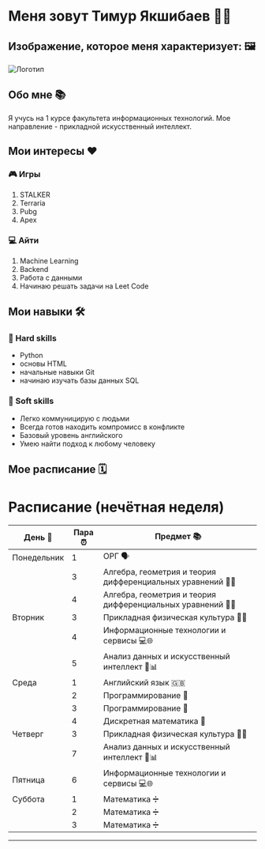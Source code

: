 

# Меня зовут Тимур Якшибаев 👨‍💻

## Изображение, которое меня характеризует: 🖼️  
![Логотип](https://i.pinimg.com/736x/9e/7e/21/9e7e21584e46446f1cee89f3b4885739.jpg)

## Обо мне 📚  
Я учусь на 1 курсе факультета информационных технологий. Мое направление - прикладной искусственный интеллект.

## Мои интересы ❤️

### 🎮 Игры
1. STALKER  
2. Terraria  
3. Pubg  
4. Apex  

### 💻 Айти
1. Machine Learning  
2. Backend  
3. Работа с данными  
4. Начинаю решать задачи на Leet Code  

## Мои навыки 🛠️

### 🔧 Hard skills
- Python  
- основы HTML  
- начальные навыки Git  
- начинаю изучать базы данных SQL  

### 🤝 Soft skills
- Легко коммуницирую с людьми  
- Всегда готов находить компромисс в конфликте  
- Базовый уровень английского  
- Умею найти подход к любому человеку  

## Мое расписание 🗓️  
# Расписание (нечётная неделя)

| День 📅       | Пара ⏰ | Предмет 📚                                      |
|---------------|--------|--------------------------------------------------|
| Понедельник   | 1      | ОРГ 🗣️                                          |
|               | 3      | Алгебра, геометрия и теория дифференциальных уравнений 📐🧮 |
|               | 4      | Алгебра, геометрия и теория дифференциальных уравнений 📐🧮 |
| Вторник       | 3      | Прикладная физическая культура 🏃‍♂️              |
|               | 4      | Информационные технологии и сервисы 💻🌐         |
|               | 5      | Анализ данных и искусственный интеллект 🤖📊     |
| Среда         | 1      | Английский язык 🇬🇧                              |
|               | 2      | Программирование 💾                              |
|               | 3      | Программирование 💾                              |
|               | 4      | Дискретная математика 🔢                        |
| Четверг       | 3      | Прикладная физическая культура 🏃‍♂️              |
|               | 7      | Анализ данных и искусственный интеллект 🤖📊     |
| Пятница       | 6      | Информационные технологии и сервисы 💻🌐         |
| Суббота       | 1      | Математика ➗                                    |
|               | 2      | Математика ➗                                    |
|               | 3      | Математика ➗                                    |

---









